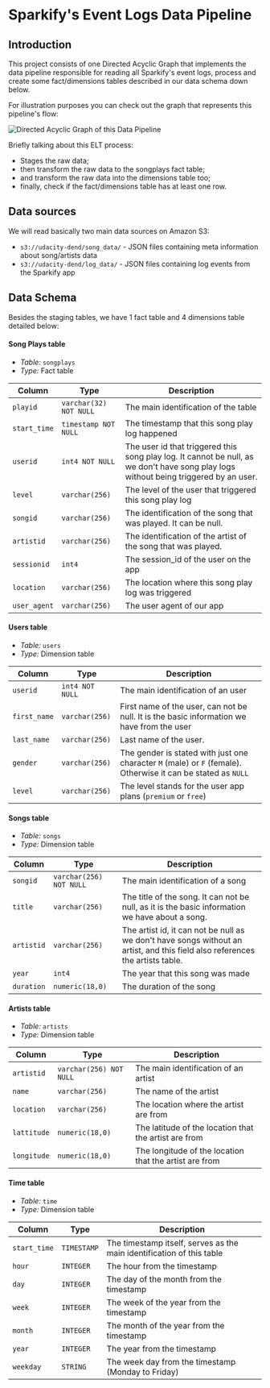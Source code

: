 # Sparkify's Event Logs Data Pipeline

## Introduction

This project consists of one Directed Acyclic Graph that implements the data pipeline responsible for reading all Sparkify's event
logs, process and create some fact/dimensions tables described in our data schema down below.

For illustration purposes you can check out the graph that represents this pipeline's flow:

![Directed Acyclic Graph of this Data Pipeline](https://raw.githubusercontent.com/gabfr/data-engineering-nanodegree/master/4-data-pipelines-with-airflow/L4_project/images/dag.png)

Briefly talking about this ELT process: 
 - Stages the raw data;
 - then transform the raw data to the songplays fact table;
 - and transform the raw data into the dimensions table too;
 - finally, check if the fact/dimensions table has at least one row.

## Data sources

We will read basically two main data sources on Amazon S3:

 - `s3://udacity-dend/song_data/` - JSON files containing meta information about song/artists data
 - `s3://udacity-dend/log_data/` - JSON files containing log events from the Sparkify app
 
## Data Schema

Besides the staging tables, we have 1 fact table and 4 dimensions table detailed below:

 #### Song Plays table

- *Table:* `songplays`
- *Type:* Fact table

| Column | Type | Description |
| ------ | ---- | ----------- |
| `playid` | `varchar(32) NOT NULL` | The main identification of the table | 
| `start_time` | `timestamp NOT NULL` | The timestamp that this song play log happened |
| `userid` | `int4 NOT NULL` | The user id that triggered this song play log. It cannot be null, as we don't have song play logs without being triggered by an user.  |
| `level` | `varchar(256)` | The level of the user that triggered this song play log |
| `songid` | `varchar(256)` | The identification of the song that was played. It can be null.  |
| `artistid` | `varchar(256)` | The identification of the artist of the song that was played. |
| `sessionid` | `int4` | The session_id of the user on the app |
| `location` | `varchar(256)` | The location where this song play log was triggered  |
| `user_agent` | `varchar(256)` | The user agent of our app |

#### Users table

- *Table:* `users`
- *Type:* Dimension table

| Column | Type | Description |
| ------ | ---- | ----------- |
| `userid` | `int4 NOT NULL` | The main identification of an user |
| `first_name` | `varchar(256)` | First name of the user, can not be null. It is the basic information we have from the user |
| `last_name` | `varchar(256)` | Last name of the user. |
| `gender` | `varchar(256)` | The gender is stated with just one character `M` (male) or `F` (female). Otherwise it can be stated as `NULL` |
| `level` | `varchar(256)` | The level stands for the user app plans (`premium` or `free`) |


#### Songs table

- *Table:* `songs`
- *Type:* Dimension table

| Column | Type | Description |
| ------ | ---- | ----------- |
| `songid` | `varchar(256) NOT NULL` | The main identification of a song | 
| `title` | `varchar(256)` | The title of the song. It can not be null, as it is the basic information we have about a song. |
| `artistid` | `varchar(256)` | The artist id, it can not be null as we don't have songs without an artist, and this field also references the artists table. |
| `year` | `int4` | The year that this song was made |
| `duration` | `numeric(18,0)` | The duration of the song |


#### Artists table

- *Table:* `artists`
- *Type:* Dimension table

| Column | Type | Description |
| ------ | ---- | ----------- |
| `artistid` | `varchar(256) NOT NULL` | The main identification of an artist |
| `name` | `varchar(256)` | The name of the artist |
| `location` | `varchar(256)` | The location where the artist are from |
| `lattitude` | `numeric(18,0)` | The latitude of the location that the artist are from |
| `longitude` | `numeric(18,0)` | The longitude of the location that the artist are from |

#### Time table

- *Table:* `time`
- *Type:* Dimension table

| Column | Type | Description |
| ------ | ---- | ----------- |
| `start_time` | `TIMESTAMP` | The timestamp itself, serves as the main identification of this table |
| `hour` | `INTEGER` | The hour from the timestamp  |
| `day` | `INTEGER` | The day of the month from the timestamp |
| `week` | `INTEGER` | The week of the year from the timestamp |
| `month` | `INTEGER` | The month of the year from the timestamp |
| `year` | `INTEGER` | The year from the timestamp |
| `weekday` | `STRING` | The week day from the timestamp (Monday to Friday) |